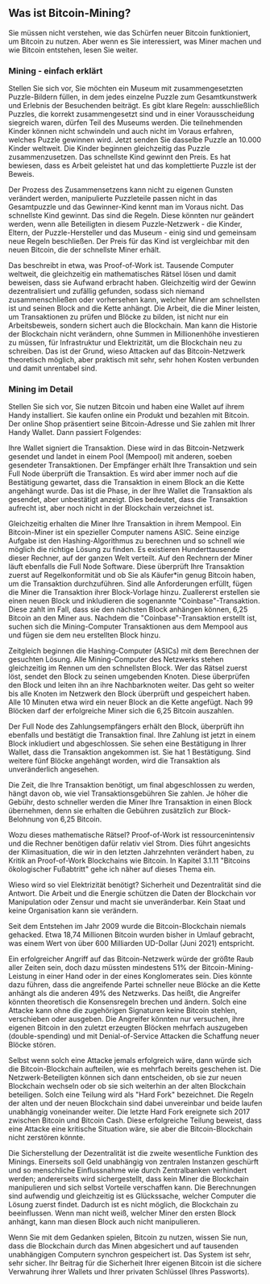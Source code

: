 ## Was ist Bitcoin-Mining?
Sie müssen nicht verstehen, wie das Schürfen neuer Bitcoin funktioniert, um Bitcoin zu nutzen. Aber wenn es Sie interessiert, was Miner machen und wie Bitcoin entstehen, lesen Sie weiter.

### Mining - einfach erklärt
Stellen Sie sich vor, Sie möchten ein Museum mit zusammengesetzten Puzzle-Bildern füllen, in dem jedes einzelne Puzzle zum Gesamtkunstwerk und Erlebnis der Besuchenden beiträgt. Es gibt klare Regeln: ausschließlich Puzzles, die korrekt zusammengesetzt sind und in einer Vorausscheidung siegreich waren, dürfen Teil des Museums werden. Die teilnehmenden Kinder können nicht schwindeln und auch nicht im Voraus erfahren, welches Puzzle gewinnen wird. Jetzt senden Sie dasselbe Puzzle an 10.000 Kinder weltweit. Die Kinder beginnen gleichzeitig das Puzzle zusammenzusetzen. Das schnellste Kind gewinnt den Preis. Es hat bewiesen, dass es Arbeit geleistet hat und das komplettierte Puzzle ist der Beweis.

Der Prozess des Zusammensetzens kann nicht zu eigenen Gunsten verändert werden, manipulierte Puzzleteile passen nicht in das Gesamtpuzzle und das Gewinner-Kind kennt man im Voraus nicht. Das schnellste Kind gewinnt. Das sind die Regeln. Diese könnten nur geändert werden, wenn alle Beteiligten in diesem Puzzle-Netzwerk - die Kinder, Eltern, der Puzzle-Hersteller und das Museum - einig sind und gemeinsam neue Regeln beschließen. Der Preis für das Kind ist vergleichbar mit den neuen Bitcoin, die der schnellste Miner erhält.

Das beschreibt in etwa, was Proof-of-Work ist. Tausende Computer weltweit, die gleichzeitig ein mathematisches Rätsel lösen und damit beweisen, dass sie Aufwand erbracht haben. Gleichzeitig wird der Gewinn dezentralisiert und zufällig gefunden, sodass sich niemand zusammenschließen oder vorhersehen kann, welcher Miner am schnellsten ist und seinen Block and die Kette anhängt. Die Arbeit, die die Miner leisten, um Transaktionen zu prüfen und Blöcke zu bilden, ist nicht nur ein Arbeitsbeweis, sondern sichert auch die Blockchain. Man kann die Historie der Blockchain nicht verändern, ohne Summen in Millionenhöhe investieren zu müssen, für Infrastruktur und Elektrizität, um die Blockchain neu zu schreiben. Das ist der Grund, wieso Attacken auf das Bitcoin-Netzwerk theoretisch möglich, aber praktisch mit sehr, sehr hohen Kosten verbunden und damit unrentabel sind. 

### Mining im Detail
Stellen Sie sich vor, Sie nutzen Bitcoin und haben eine Wallet auf ihrem Handy installiert. Sie kaufen online ein Produkt und bezahlen mit Bitcoin. Der online Shop präsentiert seine Bitcoin-Adresse und Sie zahlen mit Ihrer Handy Wallet. Dann passiert Folgendes: 

Ihre Wallet signiert die Transaktion. Diese wird in das Bitcoin-Netzwerk gesendet und landet in einem Pool (Mempool) mit anderen, soeben gesendeter Transaktionen. Der Empfänger erhält Ihre Transaktion und sein Full Node überprüft die Transaktion. 
Es wird aber immer noch auf die Bestätigung gewartet, dass die Transaktion in einem Block an die Kette angehängt wurde. Das ist die Phase, in der Ihre Wallet die Transaktion als gesendet, aber unbestätigt anzeigt. Dies bedeutet, dass die Transaktion aufrecht ist, aber noch nicht in der Blockchain verzeichnet ist. 

Gleichzeitig erhalten die Miner Ihre Transaktion in ihrem Mempool. Ein Bitcoin-Miner ist ein spezieller Computer namens ASIC. Seine einzige Aufgabe ist den Hashing-Algorithmus zu berechnen und so schnell wie möglich die richtige Lösung zu finden. Es existieren Hunderttausende dieser Rechner, auf der ganzen Welt verteilt. Auf den Rechnern der Miner läuft ebenfalls die Full Node Software. Diese überprüft Ihre Transaktion zuerst auf Regelkonformität und ob Sie als Käufer*in genug Bitcoin haben, um die Transaktion durchzuführen. Sind alle Anforderungen erfüllt, fügen die Miner die Transaktion ihrer Block-Vorlage hinzu. Zuallererst erstellen sie einen neuen Block und inkludieren die sogenannte "Coinbase"-Transaktion. Diese zahlt im Fall, dass sie den nächsten Block anhängen können, 6,25 Bitcoin an den Miner aus. Nachdem die "Coinbase"-Transaktion erstellt ist, suchen sich die Mining-Computer Transaktionen aus dem Mempool aus und fügen sie dem neu erstellten Block hinzu.

Zeitgleich beginnen die Hashing-Computer (ASICs) mit dem Berechnen der gesuchten Lösung. Alle Mining-Computer des Netzwerks stehen gleichzeitig im Rennen um den schnellsten Block. Wer das Rätsel zuerst löst, sendet den Block zu seinen umgebenden Knoten. Diese überprüfen den Block und leiten ihn an ihre Nachbarknoten weiter. Das geht so weiter bis alle Knoten im Netzwerk den Block überprüft und gespeichert haben. Alle 10 Minuten etwa wird ein neuer Block an die Kette angefügt. Nach 99 Blöcken darf der erfolgreiche Miner sich die 6,25 Bitcoin auszahlen. 

Der Full Node des Zahlungsempfängers erhält den Block, überprüft ihn ebenfalls und bestätigt die Transaktion final. Ihre Zahlung ist jetzt in einem Block inkludiert und abgeschlossen. Sie sehen eine Bestätigung in Ihrer Wallet, dass die Transaktion angekommen ist. Sie hat 1 Bestätigung. Sind weitere fünf Blöcke angehängt worden, wird die Transaktion als unveränderlich angesehen.

Die Zeit, die Ihre Transaktion benötigt, um final abgeschlossen zu werden, hängt davon ob, wie viel Transaktionsgebühren Sie zahlen. Je höher die Gebühr, desto schneller werden die Miner Ihre Transaktion in einen Block übernehmen, denn sie erhalten die Gebühren zusätzlich zur Block-Belohnung von 6,25 Bitcoin.

Wozu dieses mathematische Rätsel? Proof-of-Work ist ressourcenintensiv und die Rechner benötigen dafür relativ viel Strom. Dies führt angesichts der Klimasituation, die wir in den letzten Jahrzehnten verändert haben, zu Kritik an Proof-of-Work Blockchains wie Bitcoin. In Kapitel 3.1.11 "Bitcoins ökologischer Fußabtritt" gehe ich näher auf dieses Thema ein.

Wieso wird so viel Elektrizität benötigt? Sicherheit und Dezentralität sind die Antwort. Die Arbeit und die Energie schützen die Daten der Blockchain vor Manipulation oder Zensur und macht sie unveränderbar. Kein Staat und keine Organisation kann sie verändern.

Seit dem Entstehen im Jahr 2009 wurde die Bitcoin-Blockchain niemals gehacked. Etwa 18,74 Millionen Bitcoin wurden bisher in Umlauf gebracht, was einem Wert von über 600 Milliarden UD-Dollar (Juni 2021) entspricht. 

Ein erfolgreicher Angriff auf das Bitcoin-Netzwerk würde der größte Raub aller Zeiten sein, doch dazu müssten mindestens 51% der Bitcoin-Mining-Leistung in einer Hand oder in der eines Konglomerates sein. Dies könnte dazu führen, dass die angreifende Partei schneller neue Blöcke an die Kette anhängt als die anderen 49% des Netzwerks. Das heißt, die Angreifer könnten theoretisch die Konsensregeln brechen und ändern. Solch eine Attacke kann ohne die zugehörigen Signaturen keine Bitcoin stehlen, verschieben oder ausgeben. Die Angreifer könnten nur versuchen, ihre eigenen Bitcoin in den zuletzt erzeugten Blöcken mehrfach auszugeben (double-spending) und mit Denial-of-Service Attacken die Schaffung neuer Blöcke stören. 

Selbst wenn solch eine Attacke jemals erfolgreich wäre, dann würde sich die Bitcoin-Blockchain aufteilen, wie es mehrfach bereits geschehen ist. Die Netzwerk-Beteiligten können sich dann entscheiden, ob sie zur neuen Blockchain wechseln oder ob sie sich weiterhin an der alten Blockchain beteiligen. Solch eine Teilung wird als "Hard Fork" bezeichnet. Die Regeln der alten und der neuen Blockchain sind dabei unvereinbar und beide laufen unabhängig voneinander weiter. Die letzte Hard Fork ereignete sich 2017 zwischen Bitcoin und Bitcoin Cash. Diese erfolgreiche Teilung beweist, dass eine Attacke eine kritische Situation wäre, sie aber die Bitcoin-Blockchain nicht zerstören könnte.  

Die Sicherstellung der Dezentralität ist die zweite wesentliche Funktion des Minings. Einerseits soll Geld unabhängig von zentralen Instanzen geschürft und so menschliche Einflussnahme wie durch Zentralbanken verhindert werden; andererseits wird sichergestellt, dass kein Miner die Blockchain manipulieren und sich selbst Vorteile verschaffen kann. Die Berechnungen sind aufwendig und gleichzeitig ist es Glückssache, welcher Computer die Lösung zuerst findet. Dadurch ist es nicht möglich, die Blockchain zu beeinflussen. Wenn man nicht weiß, welcher Miner den ersten Block anhängt, kann man diesen Block auch nicht manipulieren.

Wenn Sie mit dem Gedanken spielen, Bitcoin zu nutzen, wissen Sie nun, dass die Blockchain durch das Minen abgesichert und auf tausenden unabhängigen Computern synchron gespeichert ist. Das System ist sehr, sehr sicher. Ihr Beitrag für die Sicherheit Ihrer eigenen Bitcoin ist die sichere Verwahrung ihrer Wallets und Ihrer privaten Schlüssel (Ihres Passworts).
